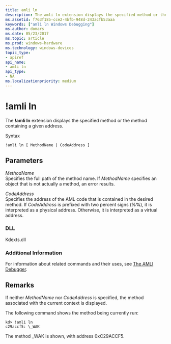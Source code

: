 ```yaml
---
title: amli ln
description: The amli ln extension displays the specified method or the method containing a given address.
ms.assetid: f763f185-cce2-4bfb-948d-243acfb53aaa
keywords: ["amli ln Windows Debugging"]
ms.author: domars
ms.date: 05/23/2017
ms.topic: article
ms.prod: windows-hardware
ms.technology: windows-devices
topic_type:
- apiref
api_name:
- amli ln
api_type:
- NA
ms.localizationpriority: medium
---
```


# !amli ln


The **!amli ln** extension displays the specified method or the method containing a given address.

Syntax

```
!amli ln [ MethodName | CodeAddress ]
```

## <span id="ddk__amli_ln_dbg"></span><span id="DDK__AMLI_LN_DBG"></span>Parameters


<span id="_______MethodName______"></span><span id="_______methodname______"></span><span id="_______METHODNAME______"></span> *MethodName*   
Specifies the full path of the method name. If *MethodName* specifies an object that is not actually a method, an error results.

<span id="_______CodeAddress______"></span><span id="_______codeaddress______"></span><span id="_______CODEADDRESS______"></span> *CodeAddress*   
Specifies the address of the AML code that is contained in the desired method. If *CodeAddress* is prefixed with two percent signs (**%%**), it is interpreted as a physical address. Otherwise, it is interpreted as a virtual address.

### <span id="DLL"></span><span id="dll"></span>DLL

Kdexts.dll

### <span id="Additional_Information"></span><span id="additional_information"></span><span id="ADDITIONAL_INFORMATION"></span>Additional Information

For information about related commands and their uses, see [The AMLI Debugger](the-amli-debugger.md).

Remarks
-------

If neither *MethodName* nor *CodeAddress* is specified, the method associated with the current context is displayed.

The following command shows the method being currently run:

```
kd> !amli ln
c29accf5: \_WAK
```

The method \_WAK is shown, with address 0xC29ACCF5.

 

 






